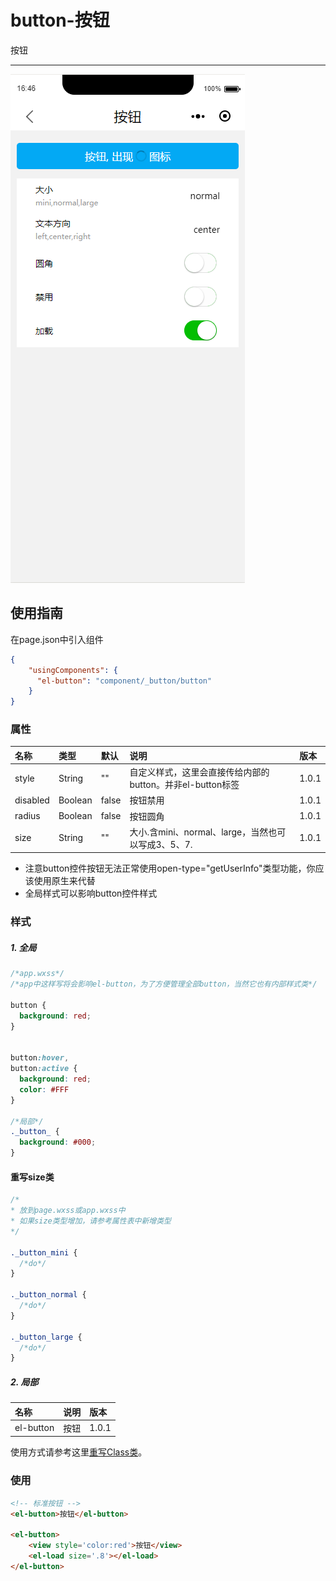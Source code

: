 # button-按钮

按钮

---

![](/assets/button01.png)

## 使用指南

在page.json中引入组件

```json
{
    "usingComponents": {
      "el-button": "component/_button/button"
    }
}
```

### 

### 属性

| 名称 | 类型 | 默认 | 说明 | 版本 |
| :--- | :--- | :--- | :--- | :--- |
| style | String | "" | 自定义样式，这里会直接传给内部的button。并非el-button标签 | 1.0.1 |
| disabled | Boolean | false | 按钮禁用 | 1.0.1 |
| radius | Boolean | false | 按钮圆角 | 1.0.1 |
| size | String | "" | 大小.含mini、normal、large，当然也可以写成3、5、7. | 1.0.1 |

* 注意button控件按钮无法正常使用open-type="getUserInfo"类型功能，你应该使用原生来代替
* 全局样式可以影响button控件样式

### 样式

##### 1. 全局
```css
/*app.wxss*/
/*app中这样写将会影响el-button，为了方便管理全部button，当然它也有内部样式类*/

button {
  background: red;
}


button:hover,
button:active {
  background: red;
  color: #FFF
}

/*局部*/
._button_ {
  background: #000;
}
```

#### 重写size类

```css
/*
* 放到page.wxss或app.wxss中
* 如果size类型增加，请参考属性表中新增类型
*/

._button_mini {
  /*do*/
}

._button_normal {
  /*do*/
}

._button_large {
  /*do*/
}
```


##### 2. 局部

| 名称 | 说明 | 版本 |
| :--- | :--- | :--- |
| el-button | 按钮 | 1.0.1 |

使用方式请参考这里[重写Class类](/zhong-xie-class-lei.md)。

### 使用

```html
<!-- 标准按钮 -->
<el-button>按钮</el-button>

<el-button>
    <view style='color:red'>按钮</view>
    <el-load size='.8'></el-load>
</el-button>
```



